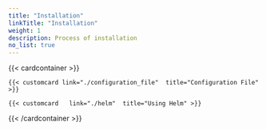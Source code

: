 ```yaml
---
title: "Installation"
linkTitle: "Installation" 
weight: 1
description: Process of installation 
no_list: true 
--- 
```


{{< cardcontainer >}} 

    {{< customcard link="./configuration_file"  title="Configuration File"  >}} 

    {{< customcard   link="./helm"  title="Using Helm" >}} 

{{< /cardcontainer >}}